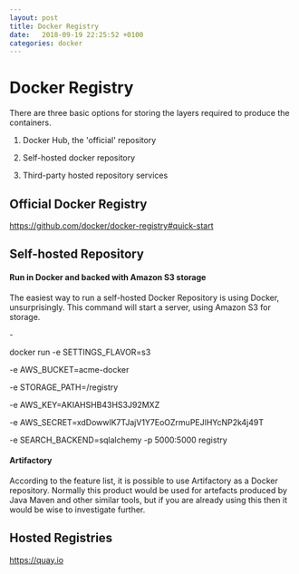 ```yaml
---
layout: post
title: Docker Registry
date:   2018-09-19 22:25:52 +0100
categories: docker
---
```

Docker Registry
===============

There are three basic options for storing the layers required to produce
the containers.

1.  Docker Hub, the 'official' repository

2.  Self-hosted docker repository

3.  Third-party hosted repository services

Official Docker Registry
------------------------

<https://github.com/docker/docker-registry#quick-start>

Self-hosted Repository
----------------------

#### Run in Docker and backed with Amazon S3 storage

The easiest way to run a self-hosted Docker Repository is using Docker,
unsurprisingly. This command will start a server, using Amazon S3 for
storage.

\-

docker run -e SETTINGS\_FLAVOR=s3  

-e AWS\_BUCKET=acme-docker  

-e STORAGE\_PATH=/registry  

-e AWS\_KEY=AKIAHSHB43HS3J92MXZ  

-e AWS\_SECRET=xdDowwlK7TJajV1Y7EoOZrmuPEJlHYcNP2k4j49T  

-e SEARCH\_BACKEND=sqlalchemy -p 5000:5000 registry

#### Artifactory

According to the feature list, it is possible to use Artifactory as a
Docker repository. Normally this product would be used for artefacts
produced by Java Maven and other similar tools, but if you are already
using this then it would be wise to investigate further.

Hosted Registries
-----------------

<https://quay.io>
